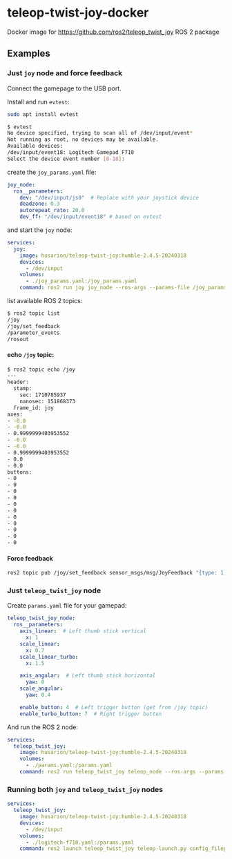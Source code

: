 # teleop-twist-joy-docker

Docker image for https://github.com/ros2/teleop_twist_joy ROS 2 package

## Examples

### Just `joy` node and force feedback

Connect the gamepage to the USB port.

Install and run `evtest`:

```bash
sudo apt install evtest
```

```bash
$ evtest
No device specified, trying to scan all of /dev/input/event*
Not running as root, no devices may be available.
Available devices:
/dev/input/event18:	Logitech Gamepad F710
Select the device event number [0-18]: 
```

create the `joy_params.yaml` file:

```yaml
joy_node:
  ros__parameters:
    dev: "/dev/input/js0"  # Replace with your joystick device
    deadzone: 0.3
    autorepeat_rate: 20.0
    dev_ff: "/dev/input/event18" # based on evtest
```

and start the `joy` node:

```yaml
services:
  joy:
    image: husarion/teleop-twist-joy:humble-2.4.5-20240318
    devices:
      - /dev/input
    volumes:
      - ./joy_params.yaml:/joy_params.yaml
    command: ros2 run joy joy_node --ros-args --params-file /joy_params.yaml
```

list available ROS 2 topics:

```bash
$ ros2 topic list
/joy
/joy/set_feedback
/parameter_events
/rosout
```

#### echo `/joy` topic:

```bash
$ ros2 topic echo /joy
---
header:
  stamp:
    sec: 1710785937
    nanosec: 151868373
  frame_id: joy
axes:
- -0.0
- -0.0
- 0.9999999403953552
- -0.0
- -0.0
- 0.9999999403953552
- 0.0
- 0.0
buttons:
- 0
- 0
- 0
- 0
- 0
- 0
- 0
- 0
- 0
- 0
- 0
```

#### Force feedback

```bash
ros2 topic pub /joy/set_feedback sensor_msgs/msg/JoyFeedback "{type: 1, id: 0, intensity: 1.0}"
```

### Just `teleop_twist_joy` node

Create `params.yaml` file for your gamepad:

```yaml
teleop_twist_joy_node:
  ros__parameters:
    axis_linear:  # Left thumb stick vertical
      x: 1
    scale_linear:
      x: 0.7
    scale_linear_turbo:
      x: 1.5

    axis_angular:  # Left thumb stick horizontal
      yaw: 0
    scale_angular:
      yaw: 0.4

    enable_button: 4  # Left trigger button (get from /joy topic)
    enable_turbo_button: 7  # Right trigger button
```

And run the ROS 2 node:

```yaml
services:
  teleop_twist_joy:
    image: husarion/teleop-twist-joy:humble-2.4.5-20240318
    volumes:
      - ./params.yaml:/params.yaml
    command: ros2 run teleop_twist_joy teleop_node --ros-args --params-file /params.yaml
```

### Running both `joy` and `teleop_twist_joy` nodes

```yaml
services:
  teleop_twist_joy:
    image: husarion/teleop-twist-joy:humble-2.4.5-20240318
    devices:
      - /dev/input
    volumes:
      - ./logitech-f710.yaml:/params.yaml
    command: ros2 launch teleop_twist_joy teleop-launch.py config_filepath:=/params.yaml
```